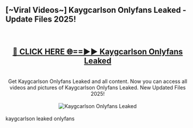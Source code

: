 <h2>[~Viral Videos~] Kaygcarlson Onlyfans Leaked - Update Files 2025!</h2>
<br>
<div align="center">
<h2><a href="https://betterlinks.top/A2PfLJ" rel="nofollow">🔴 CLICK HERE 🌐==►► Kaygcarlson Onlyfans Leaked</a></h2>
<br>
Get Kaygcarlson Onlyfans Leaked and all content. Now you can access all videos and pictures of Kaygcarlson Onlyfans Leaked. New Updated Files 2025!
<br>
<br>
<a href="https://betterlinks.top/A2PfLJ" rel="nofollow" data-target="animated-image.originalLink"><img src="https://i.ibb.co.com/WyWwxjT/player-gif2.gif" alt="Kaygcarlson Onlyfans Leaked" style="max-width: 100%; display: inline-block;" data-target="animated-image.originalImage"></a>
</div>
<br>
kaygcarlson leaked onlyfans